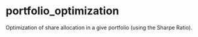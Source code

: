 # portfolio_optimization
Optimization of share allocation in a give portfolio (using the Sharpe Ratio).
